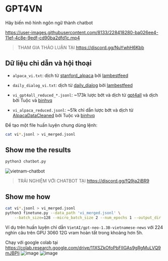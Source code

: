 # GPT4VN

Hãy biến mô hình ngôn ngữ thành chatbot

https://user-images.githubusercontent.com/8133/228418280-ba026ee4-11ef-4c8e-9edf-cd90ba2dfd1c.mp4


> THAM GIA THẢO LUẬN TẠI https://discord.gg/NuYwhH6Kbb

## Dữ liệu chỉ dẫn và hội thoại

- `alpaca_vi.txt`: dịch từ [stanford_alpaca](https://github.com/tatsu-lab/stanford_alpaca) bởi [Iambestfeed](https://github.com/Iambestfeed)

- `daily_dialog_vi.txt`: dịch từ [daily_dialog](https://huggingface.co/datasets/daily_dialog) bởi [Iambestfeed](https://www.kaggle.com/datasets/iambestfeeder)

- `vi_gpt4all_reduced_*.jsonl`: ~173k lược bớt và dịch từ [gpt4all](https://github.com/nomic-ai/gpt4all) và dịch bởi Tuộc và [binhvq](https://github.com/binhvq)

- `vi_alpaca_reduced.jsonl`: ~51k chỉ dẫn lược bớt và dịch từ [AlpacaDataCleaned](https://github.com/gururise/AlpacaDataCleaned) bởi Tuộc và [binhvq](https://github.com/binhvq)

Để tạo một file huấn luyện chung dùng lệnh:
```sh
cat vi*.jsonl > vi_merged.jsonl
```

## Show me the results

```sh
python3 chatbot.py
```

![vietnam-chatbot](https://user-images.githubusercontent.com/8133/229118963-e34d4dd6-b1ba-4307-9453-043c5afdb979.png)

> TRẢI NGHIỆM VỚI CHATBOT TẠI https://discord.gg/fQ9ja2jBR9

## Show me how
```sh
cat vi*.jsonl > vi_merged.jsonl
python3 finetune.py --data_path 'vi_merged.jsonl' \
    --batch_size=128 --micro_batch_size 2 --num_epochs 1 --output_dir 'chat-gpt-neo-1.3B-1e'
```
Ví dụ trên huấn luyện chỉ dẫn `VietAI/gpt-neo-1.3B-vietnamese-news` với 224 nghìn câu trên GPU 3060 12G vram hoàn tất trong khoảng hơn 5h.

Chạy với google colab tại https://colab.research.google.com/drive/11XSZkOfoPbFIIGAs9gRgMuLVQ9mJBPIi
![image](https://user-images.githubusercontent.com/8133/229356381-2a8537ad-5c72-45e0-99b3-e130b41e0138.png)
![image](https://user-images.githubusercontent.com/8133/229362159-19017749-b550-4337-9313-efe63f02927b.png)
